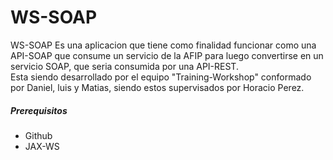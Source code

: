 # WS-SOAP
WS-SOAP Es una aplicacion que tiene como finalidad funcionar como una API-SOAP que consume un servicio de la AFIP para luego convertirse en un servicio SOAP,
que seria consumida por una API-REST.   
Esta siendo desarrollado por el equipo "Training-Workshop" conformado por Daniel, luis y Matias, siendo estos supervisados por Horacio Perez.

##### Prerequisitos
- Github
- JAX-WS
